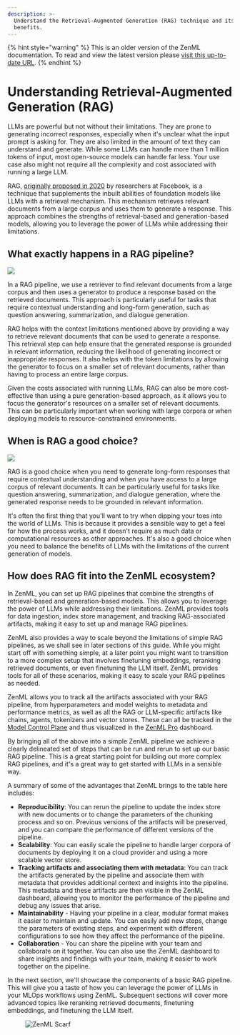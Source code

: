 ```yaml
---
description: >-
  Understand the Retrieval-Augmented Generation (RAG) technique and its
  benefits.
---
```


{% hint style="warning" %}
This is an older version of the ZenML documentation. To read and view the latest version please [visit this up-to-date URL](https://docs.zenml.io).
{% endhint %}


# Understanding Retrieval-Augmented Generation (RAG)

LLMs are powerful but not without their limitations. They are prone to generating incorrect responses, especially when it's unclear what the input prompt is asking for. They are also limited in the amount of text they can understand and generate. While some LLMs can handle more than 1 million tokens of input, most open-source models can handle far less. Your use case also might not require all the complexity and cost associated with running a large LLM.

RAG, [originally proposed in 2020](https://arxiv.org/abs/2005.11401v4) by researchers at Facebook, is a technique that supplements the inbuilt abilities of foundation models like LLMs with a retrieval mechanism. This mechanism retrieves relevant documents from a large corpus and uses them to generate a response. This approach combines the strengths of retrieval-based and generation-based models, allowing you to leverage the power of LLMs while addressing their limitations.

## What exactly happens in a RAG pipeline?

![](../../../.gitbook/assets/rag-process-whole.png)

In a RAG pipeline, we use a retriever to find relevant documents from a large corpus and then uses a generator to produce a response based on the retrieved documents. This approach is particularly useful for tasks that require contextual understanding and long-form generation, such as question answering, summarization, and dialogue generation.

RAG helps with the context limitations mentioned above by providing a way to retrieve relevant documents that can be used to generate a response. This retrieval step can help ensure that the generated response is grounded in relevant information, reducing the likelihood of generating incorrect or inappropriate responses. It also helps with the token limitations by allowing the generator to focus on a smaller set of relevant documents, rather than having to process an entire large corpus.

Given the costs associated with running LLMs, RAG can also be more cost-effective than using a pure generation-based approach, as it allows you to focus the generator's resources on a smaller set of relevant documents. This can be particularly important when working with large corpora or when deploying models to resource-constrained environments.

## When is RAG a good choice?

![](../../../.gitbook/assets/rag-when.png)

RAG is a good choice when you need to generate long-form responses that require contextual understanding and when you have access to a large corpus of relevant documents. It can be particularly useful for tasks like question answering, summarization, and dialogue generation, where the generated response needs to be grounded in relevant information.

It's often the first thing that you'll want to try when dipping your toes into the world of LLMs. This is because it provides a sensible way to get a feel for how the process works, and it doesn't require as much data or computational resources as other approaches. It's also a good choice when you need to balance the benefits of LLMs with the limitations of the current generation of models.

## How does RAG fit into the ZenML ecosystem?

In ZenML, you can set up RAG pipelines that combine the strengths of retrieval-based and generation-based models. This allows you to leverage the power of LLMs while addressing their limitations. ZenML provides tools for data ingestion, index store management, and tracking RAG-associated artifacts, making it easy to set up and manage RAG pipelines.

ZenML also provides a way to scale beyond the limitations of simple RAG pipelines, as we shall see in later sections of this guide. While you might start off with something simple, at a later point you might want to transition to a more complex setup that involves finetuning embeddings, reranking retrieved documents, or even finetuning the LLM itself. ZenML provides tools for all of these scenarios, making it easy to scale your RAG pipelines as needed.

ZenML allows you to track all the artifacts associated with your RAG pipeline, from hyperparameters and model weights to metadata and performance metrics, as well as all the RAG or LLM-specific artifacts like chains, agents, tokenizers and vector stores. These can all be tracked in the [Model Control Plane](https://docs.zenml.io/how-to/model-management-metrics/model-control-plane) and thus visualized in the [ZenML Pro](https://zenml.io/pro) dashboard.

By bringing all of the above into a simple ZenML pipeline we achieve a clearly delineated set of steps that can be run and rerun to set up our basic RAG pipeline. This is a great starting point for building out more complex RAG pipelines, and it's a great way to get started with LLMs in a sensible way.

A summary of some of the advantages that ZenML brings to the table here includes:

* **Reproducibility**: You can rerun the pipeline to update the index store with new documents or to change the parameters of the chunking process and so on. Previous versions of the artifacts will be preserved, and you can compare the performance of different versions of the pipeline.
* **Scalability**: You can easily scale the pipeline to handle larger corpora of documents by deploying it on a cloud provider and using a more scalable vector store.
* **Tracking artifacts and associating them with metadata**: You can track the artifacts generated by the pipeline and associate them with metadata that provides additional context and insights into the pipeline. This metadata and these artifacts are then visible in the ZenML dashboard, allowing you to monitor the performance of the pipeline and debug any issues that arise.
* **Maintainability** - Having your pipeline in a clear, modular format makes it easier to maintain and update. You can easily add new steps, change the parameters of existing steps, and experiment with different configurations to see how they affect the performance of the pipeline.
* **Collaboration** - You can share the pipeline with your team and collaborate on it together. You can also use the ZenML dashboard to share insights and findings with your team, making it easier to work together on the pipeline.

In the next section, we'll showcase the components of a basic RAG pipeline. This will give you a taste of how you can leverage the power of LLMs in your MLOps workflows using ZenML. Subsequent sections will cover more advanced topics like reranking retrieved documents, finetuning embeddings, and finetuning the LLM itself.

<figure><img src="https://static.scarf.sh/a.png?x-pxid=f0b4f458-0a54-4fcd-aa95-d5ee424815bc" alt="ZenML Scarf"><figcaption></figcaption></figure>
